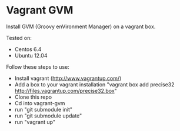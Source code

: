 # Vagrant GVM #

Install GVM (Groovy enVironment Manager) on a vagrant box.

Tested on:

 * Centos 6.4
 * Ubuntu 12.04

Follow these steps to use:

 * Install vagrant (http://www.vagrantup.com/)
 * Add a box to your vagrant installation "vagrant box add precise32 http://files.vagrantup.com/precise32.box"
 * Clone this repo
 * Cd into vagrant-gvm
 * run "git submodule init"
 * run "git submodule update"
 * run "vagrant up"
